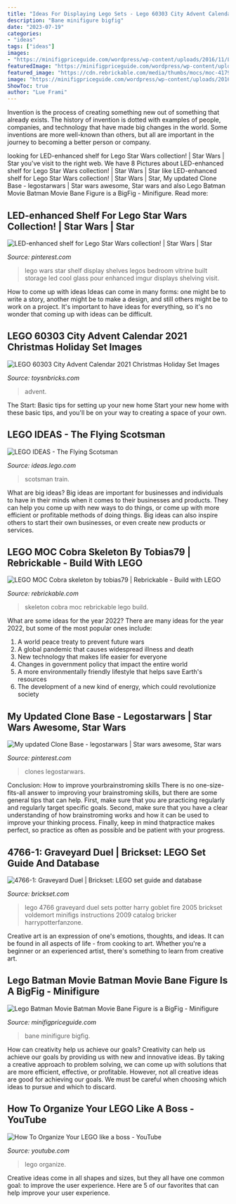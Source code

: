 ```yaml
---
title: "Ideas For Displaying Lego Sets - Lego 60303 City Advent Calendar 2021 Christmas Holiday Set Images"
description: "Bane minifigure bigfig"
date: "2023-07-19"
categories:
- "ideas"
tags: ["ideas"]
images:
- "https://minifigpriceguide.com/wordpress/wp-content/uploads/2016/11/Lego-Batman-Movie-Bane-Big-Figure-672x372.jpg"
featuredImage: "https://minifigpriceguide.com/wordpress/wp-content/uploads/2016/11/Lego-Batman-Movie-Bane-Big-Figure-672x372.jpg"
featured_image: "https://cdn.rebrickable.com/media/thumbs/mocs/moc-41798.jpg/1000x800.jpg?1602146728.7360485"
image: "https://minifigpriceguide.com/wordpress/wp-content/uploads/2016/11/Lego-Batman-Movie-Bane-Big-Figure-672x372.jpg"
ShowToc: true
author: "Lue Frami"
---
```



Invention is the process of creating something new out of something that already exists. The history of invention is dotted with examples of people, companies, and technology that have made big changes in the world. Some inventions are more well-known than others, but all are important in the journey to becoming a better person or company.

	

		
looking for LED-enhanced shelf for Lego Star Wars collection! | Star Wars | Star you've visit to the right web. We have 8 Pictures about LED-enhanced shelf for Lego Star Wars collection! | Star Wars | Star like LED-enhanced shelf for Lego Star Wars collection! | Star Wars | Star, My updated Clone Base - legostarwars | Star wars awesome, Star wars and also Lego Batman Movie Batman Movie Bane Figure is a BigFig - Minifigure. Read more:
		
    
## LED-enhanced Shelf For Lego Star Wars Collection! | Star Wars | Star

<img loading=lazy src="https://i.pinimg.com/736x/95/a4/c2/95a4c210ed2538f5b2764c854cff12b3--lego-sw-star-wars-lego.jpg?b=t" onerror="this.onerror=null;this.src='https://tse4.mm.bing.net/th?id=OIP.bGGbGNKx_bmkOhfIqlAwYwDFE9&amp;pid=15.1';" alt="LED-enhanced shelf for Lego Star Wars collection! | Star Wars | Star">

_Source: pinterest.com_

>lego wars star shelf display shelves legos bedroom vitrine built storage led cool glass pour enhanced imgur displays shelving visit. 

	

How to come up with ideas
Ideas can come in many forms: one might be to write a story, another might be to make a design, and still others might be to work on a project. It's important to have ideas for everything, so it's no wonder that coming up with ideas can be difficult.

    
## LEGO 60303 City Advent Calendar 2021 Christmas Holiday Set Images

<img loading=lazy src="https://www.toysnbricks.com/wp-content/uploads/2021/08/LEGO-City-60303-Advent-Calendar-2021-Front-Box-Christmas-Holiday-December.jpg" onerror="this.onerror=null;this.src='https://tse4.mm.bing.net/th?id=OIP.HkFfaxMDMH1LeH3eQBADfQHaGH&amp;pid=15.1';" alt="LEGO 60303 City Advent Calendar 2021 Christmas Holiday Set Images">

_Source: toysnbricks.com_

>advent. 

	

The Start: Basic tips for setting up your new home
Start your new home with these basic tips, and you'll be on your way to creating a space of your own.

    
## LEGO IDEAS - The Flying Scotsman

<img loading=lazy src="https://ideascdn.lego.com/media/generate/entity/lego_ci/project/fa3c130e-d5a5-4c5f-a43d-e0e28057ad94/1/resize:1600:900" onerror="this.onerror=null;this.src='https://tse2.mm.bing.net/th?id=OIP.nfX-NwlZ4tGGAiYDNQYB0AHaFa&amp;pid=15.1';" alt="LEGO IDEAS - The Flying Scotsman">

_Source: ideas.lego.com_

>scotsman train. 

	

What are big ideas?
Big ideas are important for businesses and individuals to have in their minds when it comes to their businesses and products. They can help you come up with new ways to do things, or come up with more efficient or profitable methods of doing things. Big ideas can also inspire others to start their own businesses, or even create new products or services.

    
## LEGO MOC Cobra Skeleton By Tobias79 | Rebrickable - Build With LEGO

<img loading=lazy src="https://cdn.rebrickable.com/media/thumbs/mocs/moc-41798.jpg/1000x800.jpg?1602146728.7360485" onerror="this.onerror=null;this.src='https://tse3.mm.bing.net/th?id=OIP.KDZ75_LlafC-JpOg96Y_GAHaJ4&amp;pid=15.1';" alt="LEGO MOC Cobra skeleton by tobias79 | Rebrickable - Build with LEGO">

_Source: rebrickable.com_

>skeleton cobra moc rebrickable lego build. 

	

What are some ideas for the year 2022?
There are many ideas for the year 2022, but some of the most popular ones include: 
1. A world peace treaty to prevent future wars 
2. A global pandemic that causes widespread illness and death 
3. New technology that makes life easier for everyone 
4. Changes in government policy that impact the entire world 
5. A more environmentally friendly lifestyle that helps save Earth's resources 
6. The development of a new kind of energy, which could revolutionize society 

    
## My Updated Clone Base - Legostarwars | Star Wars Awesome, Star Wars

<img loading=lazy src="https://i.pinimg.com/736x/6d/65/06/6d6506294bfaebcca72db0bb395c9ff8.jpg" onerror="this.onerror=null;this.src='https://tse2.mm.bing.net/th?id=OIP.2qIiYrX2bN0m1oQPzgf5ygHaJ3&amp;pid=15.1';" alt="My updated Clone Base - legostarwars | Star wars awesome, Star wars">

_Source: pinterest.com_

>clones legostarwars. 

	

Conclusion: How to improve yourbrainstroming skills
There is no one-size-fits-all answer to improving your brainstroming skills, but there are some general tips that can help. First, make sure that you are practicing regularly and regularly target specific goals. Second, make sure that you have a clear understanding of how brainstroming works and how it can be used to improve your thinking process. Finally, keep in mind thatpractice makes perfect, so practice as often as possible and be patient with your progress.

    
## 4766-1: Graveyard Duel | Brickset: LEGO Set Guide And Database

<img loading=lazy src="http://images.brickset.com/sets/images/4766-1.jpg" onerror="this.onerror=null;this.src='https://tse4.mm.bing.net/th?id=OIP.btjRk40nuq-GIos6KHu1iwHaG2&amp;pid=15.1';" alt="4766-1: Graveyard Duel | Brickset: LEGO set guide and database">

_Source: brickset.com_

>lego 4766 graveyard duel sets potter harry goblet fire 2005 brickset voldemort minifigs instructions 2009 catalog bricker harrypotterfanzone. 

	

Creative art is an expression of one's emotions, thoughts, and ideas. It can be found in all aspects of life - from cooking to art. Whether you're a beginner or an experienced artist, there's something to learn from creative art.

    
## Lego Batman Movie Batman Movie Bane Figure Is A BigFig - Minifigure

<img loading=lazy src="https://minifigpriceguide.com/wordpress/wp-content/uploads/2016/11/Lego-Batman-Movie-Bane-Big-Figure-672x372.jpg" onerror="this.onerror=null;this.src='https://tse4.mm.bing.net/th?id=OIP.FzYBhBLaOgE1fJ50DwxSHwHaEG&amp;pid=15.1';" alt="Lego Batman Movie Batman Movie Bane Figure is a BigFig - Minifigure">

_Source: minifigpriceguide.com_

>bane minifigure bigfig. 

	

How can creativity help us achieve our goals?
Creativity can help us achieve our goals by providing us with new and innovative ideas. By taking a creative approach to problem solving, we can come up with solutions that are more efficient, effective, or profitable. However, not all creative ideas are good for achieving our goals. We must be careful when choosing which ideas to pursue and which to discard.

    
## How To Organize Your LEGO Like A Boss - YouTube

<img loading=lazy src="http://i1.ytimg.com/vi/_xmoU0dRIXw/maxresdefault.jpg" onerror="this.onerror=null;this.src='https://tse3.mm.bing.net/th?id=OIP.GT1dZ_9PdNYBFAyRc5gGUAHaEK&amp;pid=15.1';" alt="How To Organize Your LEGO like a boss - YouTube">

_Source: youtube.com_

>lego organize. 

	

Creative ideas come in all shapes and sizes, but they all have one common goal: to improve the user experience. Here are 5 of our favorites that can help improve your user experience.

